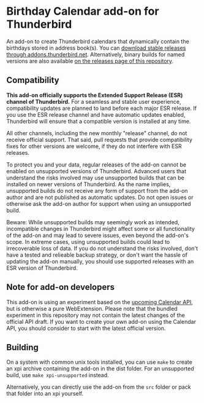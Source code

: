 # Birthday Calendar add-on for Thunderbird

An add-on to create Thunderbird calendars that dynamically contain the birthdays stored in address book(s). You can [download stable releases through addons.thunderbird.net](https://addons.thunderbird.net/thunderbird/addon/birthday-calendar/). Alternatively, binary builds for named versions are also available [on the releases page of this repository](https://github.com/rsjtdrjgfuzkfg/thunderbird-birthdaycalendar/releases).


## Compatibility

**This add-on officially supports the Extended Support Release (ESR) channel of Thunderbird.** For a seamless and stable user experience, compatibility updates are planned to land before each major ESR release. If you use the ESR release channel and have automatic updates enabled, Thunderbird will ensure that a compatible version is installed at any time.

All other channels, including the new monthly "release" channel, do not receive official support. That said, pull requests that provide compatibility fixes for other versions are welcome, if they do not interfere with ESR releases.

To protect you and your data, regular releases of the add-on cannot be enabled on unsupported versions of Thunderbird. Advanced users that understand the risks involved may use unsupported builds that can be installed on newer versions of Thunderbird. As the name implies, unsupported builds do not receive any form of support from the add-on author and are not published as automatic updates. Do not open issues or otherwise ask the add-on author for support when using an unsupported build.

Beware: While unsupported builds may seemingly work as intended, incompatible changes in Thunderbird might affect some or all functionality of the add-on and may lead to severe issues, even beyond the add-on's scope. In extreme cases, using unsupported builds could lead to irrecoverable loss of data. If you do not understand the risks involved, don't have a tested and relieable backup strategy, or don't want the hassle of updating the add-on manually, you should use supported releases with an ESR version of Thunderbird.


## Note for add-on developers

This add-on is using an experiment based on the [upcoming Calendar API](https://github.com/thunderbird/tb-web-ext-experiments/tree/main/calendar), but is otherwise a pure WebExtension. Please note that the bundled experiment in this repository may not contain the latest changes of the official API draft. If you want to create your own add-on using the Calendar API, you should consider to start with the latest official version.


## Building

On a system with common unix tools installed, you can use `make` to create an xpi archive containing the add-on in the dist folder. For an unsupported build, use `make xpi-unsupported` instead.

Alternatively, you can directly use the add-on from the `src` folder or pack that folder into an xpi yourself.
